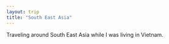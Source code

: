 ```yaml
---
layout: trip
title: "South East Asia"
---
```

Traveling around South East Asia while I was living in Vietnam.
